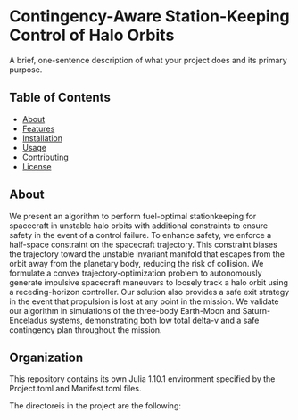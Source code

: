 # Contingency-Aware Station-Keeping Control of Halo Orbits 

A brief, one-sentence description of what your project does and its primary purpose.

## Table of Contents
- [About](#about)
- [Features](#features)
- [Installation](#installation)
- [Usage](#usage)
- [Contributing](#contributing)
- [License](#license)

## About
We present an algorithm to perform fuel-optimal stationkeeping for spacecraft in unstable halo orbits with additional constraints to ensure safety in the event of a control failure. To enhance safety, we enforce a half-space constraint on the spacecraft trajectory. This constraint biases the trajectory toward the unstable invariant manifold that escapes from the orbit away from the planetary body, reducing the risk of collision. We formulate a convex trajectory-optimization problem to autonomously generate impulsive spacecraft maneuvers to loosely track a halo orbit using a receding-horizon controller. Our solution also provides a safe exit strategy in the event that propulsion is lost at any point in the mission. We validate our algorithm in simulations of the three-body Earth-Moon and Saturn-Enceladus systems, demonstrating both low total delta-v and a safe contingency plan throughout the mission.

## Organization
This repository contains its own Julia 1.10.1 environment specified by the Project.toml and Manifest.toml files. 

The directoreis in the project are the following: 
